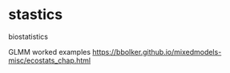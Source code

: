 # stastics
biostatistics

GLMM worked examples
https://bbolker.github.io/mixedmodels-misc/ecostats_chap.html
